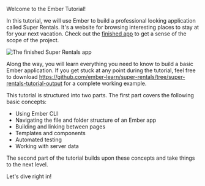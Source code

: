 <!-- Heads up! This is a generated file, do not edit directly. You can find the source at https://github.com/ember-learn/super-rentals-tutorial/blob/master/src/chapters/00-part-1.md -->

Welcome to the Ember Tutorial!

In this tutorial, we will use Ember to build a professional looking application called Super Rentals. It's a website for browsing interesting places to stay at for your next vacation. Check out the [finished app](https://super-rentals-tutorial--ember-super-rentals.netlify.com) to get a sense of the scope of the project.

![The finished Super Rentals app](/screenshots/08-working-with-data/three-properties@2x.png)

Along the way, you will learn everything you need to know to build a basic Ember application. If you get stuck at any point during the tutorial, feel free to download <https://github.com/ember-learn/super-rentals/tree/super-rentals-tutorial-output> for a complete working example.

This tutorial is structured into two parts. The first part covers the following basic concepts:

- Using Ember CLI
- Navigating the file and folder structure of an Ember app
- Building and linking between pages
- Templates and components
- Automated testing
- Working with server data

The second part of the tutorial builds upon these concepts and take things to the next level.

Let's dive right in!
